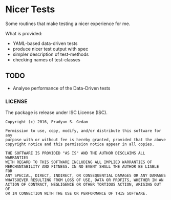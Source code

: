 # Nicer Tests
Some routines that make testing a nicer experience for me.

What is provided:
 - YAML-based data-driven tests
 - produce nicer test output with spec
 - simpler description of test-methods
 - checking names of test-classes

## TODO
 - Analyse performance of the Data-Driven tests 

### LICENSE
The package is release under ISC License (ISC).

```
Copyright (c) 2016, Pradyun S. Gedam

Permission to use, copy, modify, and/or distribute this software for any
purpose with or without fee is hereby granted, provided that the above
copyright notice and this permission notice appear in all copies.

THE SOFTWARE IS PROVIDED "AS IS" AND THE AUTHOR DISCLAIMS ALL WARRANTIES
WITH REGARD TO THIS SOFTWARE INCLUDING ALL IMPLIED WARRANTIES OF
MERCHANTABILITY AND FITNESS. IN NO EVENT SHALL THE AUTHOR BE LIABLE FOR
ANY SPECIAL, DIRECT, INDIRECT, OR CONSEQUENTIAL DAMAGES OR ANY DAMAGES
WHATSOEVER RESULTING FROM LOSS OF USE, DATA OR PROFITS, WHETHER IN AN
ACTION OF CONTRACT, NEGLIGENCE OR OTHER TORTIOUS ACTION, ARISING OUT OF
OR IN CONNECTION WITH THE USE OR PERFORMANCE OF THIS SOFTWARE.
```
